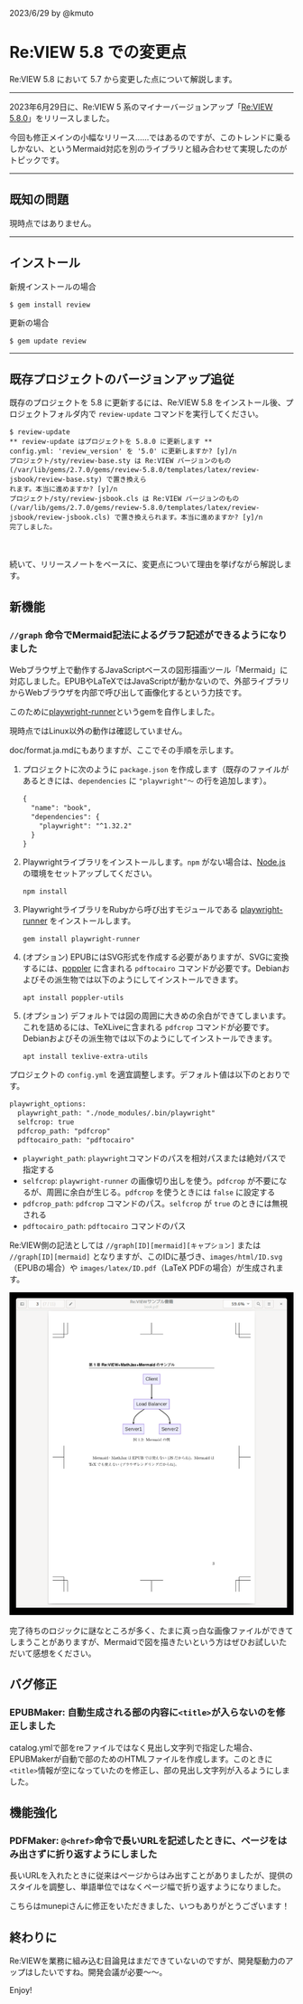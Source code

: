 2023/6/29 by @kmuto

# Re:VIEW 5.8 での変更点

Re:VIEW 5.8 において 5.7 から変更した点について解説します。

----

2023年6月29日に、Re:VIEW 5 系のマイナーバージョンアップ「[Re:VIEW 5.8.0](https://github.com/kmuto/review/releases/tag/v5.8.0)」をリリースしました。

今回も修正メインの小幅なリリース……ではあるのですが、このトレンドに乗るしかない、というMermaid対応を別のライブラリと組み合わせて実現したのがトピックです。

----

## 既知の問題

現時点ではありません。

---

## インストール

新規インストールの場合

```
$ gem install review
```

更新の場合

```
$ gem update review
```

----

## 既存プロジェクトのバージョンアップ追従

既存のプロジェクトを 5.8 に更新するには、Re:VIEW 5.8 をインストール後、プロジェクトフォルダ内で `review-update` コマンドを実行してください。

```
$ review-update
** review-update はプロジェクトを 5.8.0 に更新します **
config.yml: 'review_version' を '5.0' に更新しますか? [y]/n 
プロジェクト/sty/review-base.sty は Re:VIEW バージョンのもの (/var/lib/gems/2.7.0/gems/review-5.8.0/templates/latex/review-jsbook/review-base.sty) で置き換えら
れます。本当に進めますか? [y]/n 
プロジェクト/sty/review-jsbook.cls は Re:VIEW バージョンのもの (/var/lib/gems/2.7.0/gems/review-5.8.0/templates/latex/review-jsbook/review-jsbook.cls) で置き換えられます。本当に進めますか? [y]/n 
完了しました。
```

　

続いて、リリースノートをベースに、変更点について理由を挙げながら解説します。

## 新機能
### `//graph` 命令でMermaid記法によるグラフ記述ができるようになりました

Webブラウザ上で動作するJavaScriptベースの図形描画ツール「Mermaid」に対応しました。EPUBやLaTeXではJavaScriptが動かないので、外部ライブラリからWebブラウザを内部で呼び出して画像化するという力技です。

このために[playwright-runner](https://github.com/kmuto/playwright-runner)というgemを自作しました。

現時点ではLinux以外の動作は確認していません。

doc/format.ja.mdにもありますが、ここでその手順を示します。

1. プロジェクトに次のように `package.json` を作成します（既存のファイルがあるときには、`dependencies` に `"playwright"〜` の行を追加します）。
   ```
   {
     "name": "book",
     "dependencies": {
       "playwright": "^1.32.2"
     }
   }
   ```
2. Playwrightライブラリをインストールします。`npm` がない場合は、[Node.js](https://nodejs.org/) の環境をセットアップしてください。
   ```
   npm install
   ```
3. PlaywrightライブラリをRubyから呼び出すモジュールである [playwright-runner](https://github.com/kmuto/playwright-runner) をインストールします。
   ```
   gem install playwright-runner
   ```
4. (オプション) EPUBにはSVG形式を作成する必要がありますが、SVGに変換するには、[poppler](https://gitlab.freedesktop.org/poppler/poppler) に含まれる `pdftocairo` コマンドが必要です。Debianおよびその派生物では以下のようにしてインストールできます。
   ```
   apt install poppler-utils
   ```
5. (オプション) デフォルトでは図の周囲に大きめの余白ができてしまいます。これを詰めるには、TeXLiveに含まれる `pdfcrop` コマンドが必要です。Debianおよびその派生物では以下のようにしてインストールできます。
   ```
   apt install texlive-extra-utils
   ```

プロジェクトの `config.yml` を適宜調整します。デフォルト値は以下のとおりです。

```
playwright_options:
  playwright_path: "./node_modules/.bin/playwright"
  selfcrop: true
  pdfcrop_path: "pdfcrop"
  pdftocairo_path: "pdftocairo"
```

- `playwright_path`: `playwright`コマンドのパスを相対パスまたは絶対パスで指定する
- `selfcrop`: `playwright-runner` の画像切り出しを使う。`pdfcrop` が不要になるが、周囲に余白が生じる。`pdfcrop` を使うときには `false` に設定する
- `pdfcrop_path`: `pdfcrop` コマンドのパス。`selfcrop` が `true` のときには無視される
- `pdftocairo_path`: `pdftocairo` コマンドのパス

Re:VIEW側の記法としては `//graph[ID][mermaid][キャプション]` または `//graph[ID][mermaid]` となりますが、このIDに基づき、`images/html/ID.svg`（EPUBの場合）や `images/latex/ID.pdf`（LaTeX PDFの場合）が生成されます。

![Mermaid記述からの生成例](images/mermaid.png)

完了待ちのロジックに謎なところが多く、たまに真っ白な画像ファイルができてしまうことがありますが、Mermaidで図を描きたいという方はぜひお試しいただいて感想をください。

## バグ修正
### EPUBMaker: 自動生成される部の内容に`<title>`が入らないのを修正しました

catalog.ymlで部をreファイルではなく見出し文字列で指定した場合、EPUBMakerが自動で部のためのHTMLファイルを作成します。このときに`<title>`情報が空になっていたのを修正し、部の見出し文字列が入るようにしました。

## 機能強化
### PDFMaker: `@<href>`命令で長いURLを記述したときに、ページをはみ出さずに折り返すようにしました

長いURLを入れたときに従来はページからはみ出すことがありましたが、提供のスタイルを調整し、単語単位ではなくページ幅で折り返すようになりました。

こちらはmunepiさんに修正をいただきました、いつもありがとうございます！

## 終わりに

Re:VIEWを業務に組み込む目論見はまだできていないのですが、開発駆動力のアップはしたいですね。開発会議が必要〜〜。

Enjoy!
